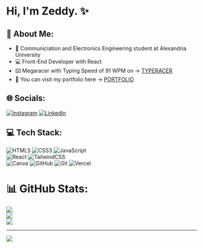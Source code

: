 # Hi, I'm Zeddy. ✨ 

## 💫 About Me:
- 🏫 Communiciation and Electronics Engineering student at Alexandria University
- 💻 Front-End Developer with React
- ⌨️ Megaracer with Typing Speed of 91 WPM on → [TYPERACER](https://data.typeracer.com/pit/profile?user=zeddy_forreal)
- 📂 You can visit my portfolio here → [PORTFOLIO](https://www.instagram.com/zeddy.forreal/)


## 🌐 Socials:
[![Instagram](https://img.shields.io/badge/Instagram-%23E4405F.svg?logo=Instagram&logoColor=white)](https://instagram.com/zeddy.forreal) [![LinkedIn](https://img.shields.io/badge/LinkedIn-%230077B5.svg?logo=linkedin&logoColor=white)](https://linkedin.com/in/zeddy-forreal) 

## 💻 Tech Stack:
 ![HTML5](https://img.shields.io/badge/html5-%23E34F26.svg?style=for-the-badge&logo=html5&logoColor=white) ![CSS3](https://img.shields.io/badge/css3-%231572B6.svg?style=for-the-badge&logo=css3&logoColor=white) ![JavaScript](https://img.shields.io/badge/javascript-%23323330.svg?style=for-the-badge&logo=javascript&logoColor=%23F7DF1E)<br/>
 ![React](https://img.shields.io/badge/react-%2320232a.svg?style=for-the-badge&logo=react&logoColor=%2361DAFB) ![TailwindCSS](https://img.shields.io/badge/tailwindcss-%2338B2AC.svg?style=for-the-badge&logo=tailwind-css&logoColor=white)<br/>
 ![Canva](https://img.shields.io/badge/Canva-%2300C4CC.svg?style=for-the-badge&logo=Canva&logoColor=white) ![GitHub](https://img.shields.io/badge/github-%23121011.svg?style=for-the-badge&logo=github&logoColor=white) ![Git](https://img.shields.io/badge/git-%23F05033.svg?style=for-the-badge&logo=git&logoColor=white) ![Vercel](https://img.shields.io/badge/vercel-%23000000.svg?style=for-the-badge&logo=vercel&logoColor=white) 
 
# 📊 GitHub Stats:
![](https://github-readme-stats.vercel.app/api?username=Zeddy-forreal&theme=one_dark_pro&hide_border=false&include_all_commits=true&count_private=false)<br/>
![](https://nirzak-streak-stats.vercel.app/?user=Zeddy-forreal&theme=one_dark_pro&hide_border=false)<br/>
![](https://github-readme-stats.vercel.app/api/top-langs/?username=Zeddy-forreal&theme=one_dark_pro&hide_border=false&include_all_commits=true&count_private=false&layout=compact)

---
[![](https://visitcount.itsvg.in/api?id=Zeddy-forreal&icon=0&color=0)](https://visitcount.itsvg.in)

<!-- Proudly created with GPRM ( https://gprm.itsvg.in ) -->

<!-- Proudly created with GPRM ( https://gprm.itsvg.in ) -->

<!-- Proudly created with GPRM ( https://gprm.itsvg.in ) -->
